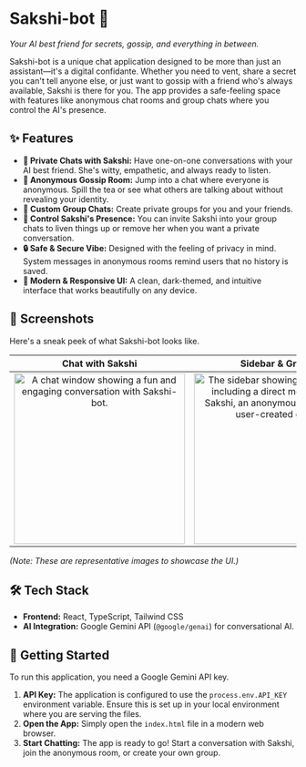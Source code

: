 # Sakshi-bot 🌸

*Your AI best friend for secrets, gossip, and everything in between.*

Sakshi-bot is a unique chat application designed to be more than just an assistant—it's a digital confidante. Whether you need to vent, share a secret you can't tell anyone else, or just want to gossip with a friend who's always available, Sakshi is there for you. The app provides a safe-feeling space with features like anonymous chat rooms and group chats where you control the AI's presence.

## ✨ Features

- **💬 Private Chats with Sakshi:** Have one-on-one conversations with your AI best friend. She's witty, empathetic, and always ready to listen.
- **🤫 Anonymous Gossip Room:** Jump into a chat where everyone is anonymous. Spill the tea or see what others are talking about without revealing your identity.
- **👥 Custom Group Chats:** Create private groups for you and your friends.
- **🤖 Control Sakshi's Presence:** You can invite Sakshi into your group chats to liven things up or remove her when you want a private conversation.
- **🔒 Safe & Secure Vibe:** Designed with the feeling of privacy in mind. System messages in anonymous rooms remind users that no history is saved.
- **📱 Modern & Responsive UI:** A clean, dark-themed, and intuitive interface that works beautifully on any device.

## 📸 Screenshots

Here's a sneak peek of what Sakshi-bot looks like.

| Chat with Sakshi | Sidebar & Groups | Create a New Group |
| :---: | :---: | :---: |
| <img src="https://i.imgur.com/vHq4gY3.png" alt="A chat window showing a fun and engaging conversation with Sakshi-bot." width="300"/> | <img src="https://i.imgur.com/kP1oXkR.png" alt="The sidebar showing a list of chats, including a direct message with Sakshi, an anonymous room, and a user-created group." width="300"/> | <img src="https://i.imgur.com/yN7kE7f.png" alt="The 'Create a New Group' modal window, allowing users to name their new chat group." width="300"/> |

*(Note: These are representative images to showcase the UI.)*

## 🛠️ Tech Stack

- **Frontend:** React, TypeScript, Tailwind CSS
- **AI Integration:** Google Gemini API (`@google/genai`) for conversational AI.

## 🚀 Getting Started

To run this application, you need a Google Gemini API key.

1.  **API Key:** The application is configured to use the `process.env.API_KEY` environment variable. Ensure this is set up in your local environment where you are serving the files.
2.  **Open the App:** Simply open the `index.html` file in a modern web browser.
3.  **Start Chatting:** The app is ready to go! Start a conversation with Sakshi, join the anonymous room, or create your own group.
